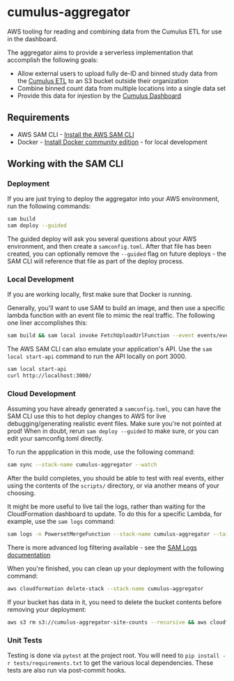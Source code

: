 # cumulus-aggregator

AWS tooling for reading and combining data from the Cumulus ETL for use in the dashboard.

The aggregator aims to provide a serverless implementation that accomplish the following goals:
- Allow external users to upload fully de-ID and binned study data from the [Cumulus ETL](https://github.com/smart-on-fhir/cumulus-etl) to an S3 bucket outside their organization
- Combine binned count data from multiple locations into a single data set
- Provide this data for injestion by the [Cumulus Dashboard](https://github.com/smart-on-fhir/cumulus-app)

## Requirements

* AWS SAM CLI - [Install the AWS SAM CLI](https://docs.aws.amazon.com/serverless-application-model/latest/developerguide/serverless-sam-cli-install.html)
* Docker - [Install Docker community edition](https://hub.docker.com/search/?type=edition&offering=community) - for local development

## Working with the SAM CLI

### Deployment
If you are just trying to deploy the aggregator into your AWS environment, run the following commands:

```bash
sam build
sam deploy --guided
```

The guided deploy will ask you several questions about your AWS environment, and then create a `samconfig.toml`. After that file has been created, you can optionally remove the `--guided` flag on future deploys - the SAM CLI will reference that file as part of the deploy process.

### Local Development

If you are working locally, first make sure that Docker is running.

Generally, you'll want to use SAM to build an image, and then use a specific lambda function with an event file to mimic the real traffic. The following one liner accomplishes this:

```bash
sam build && sam local invoke FetchUploadUrlFunction --event events/event-fetch-upload-url.json
```

The AWS SAM CLI can also emulate your application's API. Use the `sam local start-api` command to run the API locally on port 3000.

```bash
sam local start-api
curl http://localhost:3000/
```

### Cloud Development

Assuming you have already generated a `samconfig.toml`, you can have the SAM CLI use this to hot deploy changes to AWS for live debugging/generating realistic event files. Make sure you're not pointed at prod! When in doubt, rerun `sam deploy --guided` to make sure, or you can edit your samconfig.toml directly.

To run the appplication in this mode, use the following command:

```bash
sam sync --stack-name cumulus-aggregator --watch
```

After the build completes, you should be able to test with real events, either using the contents of the `scripts/` directory, or via another means of your choosing.

It might be more useful to live tail the logs, rather than waiting for the CloudFormation dashboard to update. To do this for a specific Lambda, for example, use the `sam logs` command:

```bash
sam logs -n PowersetMergeFunction --stack-name cumulus-aggregator --tail
```

There is more advanced log filtering available - see the [SAM Logs documentation](https://docs.aws.amazon.com/serverless-application-model/latest/developerguide/sam-cli-command-reference-sam-logs.html)

When you're finished, you can clean up your deployment with the following command:

```bash
aws cloudformation delete-stack --stack-name cumulus-aggregator
```

If your bucket has data in it, you need to delete the bucket contents before removing your deployment:

```bash
aws s3 rm s3://cumulus-aggregator-site-counts --recursive && aws cloudformation delete-stack --stack-name cumulus-aggregator
```

### Unit Tests

Testing is done via `pytest` at the project root. You will need to `pip install -r tests/requirements.txt` to get the various local dependencies. These tests are also run via post-commit hooks.
